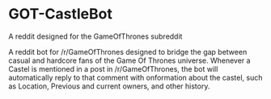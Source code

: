 # GOT-CastleBot
A reddit designed for the GameOfThrones subreddit

A reddit bot for /r/GameOfThrones designed to bridge the gap between casual and hardcore fans of the Game Of Thrones universe. Whenever a Castel is mentioned in a post in /r/GameOfThrones, the bot will automatically reply to that comment with onformation about the castel, such as Location, Previous and current owners, and other history.
